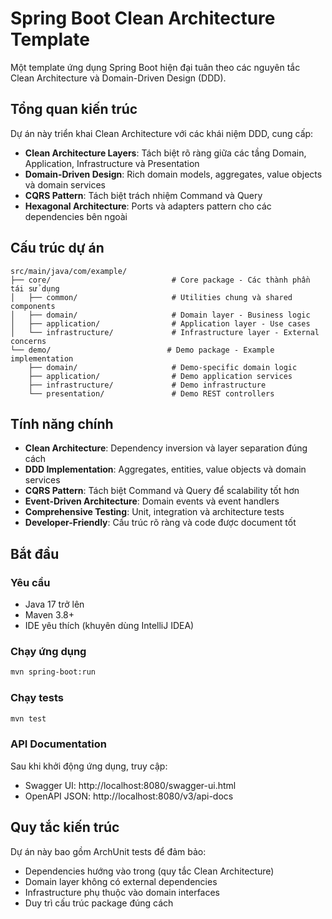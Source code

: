 # Spring Boot Clean Architecture Template

Một template ứng dụng Spring Boot hiện đại tuân theo các nguyên tắc Clean Architecture và Domain-Driven Design (DDD).

## Tổng quan kiến trúc

Dự án này triển khai Clean Architecture với các khái niệm DDD, cung cấp:

- **Clean Architecture Layers**: Tách biệt rõ ràng giữa các tầng Domain, Application, Infrastructure và Presentation
- **Domain-Driven Design**: Rich domain models, aggregates, value objects và domain services
- **CQRS Pattern**: Tách biệt trách nhiệm Command và Query
- **Hexagonal Architecture**: Ports và adapters pattern cho các dependencies bên ngoài

## Cấu trúc dự án

```
src/main/java/com/example/
├── core/                           # Core package - Các thành phần tái sử dụng
│   ├── common/                     # Utilities chung và shared components
│   ├── domain/                     # Domain layer - Business logic
│   ├── application/                # Application layer - Use cases
│   └── infrastructure/             # Infrastructure layer - External concerns
└── demo/                          # Demo package - Example implementation
    ├── domain/                     # Demo-specific domain logic
    ├── application/                # Demo application services
    ├── infrastructure/             # Demo infrastructure
    └── presentation/               # Demo REST controllers
```

## Tính năng chính

- **Clean Architecture**: Dependency inversion và layer separation đúng cách
- **DDD Implementation**: Aggregates, entities, value objects và domain services
- **CQRS Pattern**: Tách biệt Command và Query để scalability tốt hơn
- **Event-Driven Architecture**: Domain events và event handlers
- **Comprehensive Testing**: Unit, integration và architecture tests
- **Developer-Friendly**: Cấu trúc rõ ràng và code được document tốt

## Bắt đầu

### Yêu cầu

- Java 17 trở lên
- Maven 3.8+
- IDE yêu thích (khuyên dùng IntelliJ IDEA)

### Chạy ứng dụng

```bash
mvn spring-boot:run
```

### Chạy tests

```bash
mvn test
```

### API Documentation

Sau khi khởi động ứng dụng, truy cập:
- Swagger UI: http://localhost:8080/swagger-ui.html
- OpenAPI JSON: http://localhost:8080/v3/api-docs

## Quy tắc kiến trúc

Dự án này bao gồm ArchUnit tests để đảm bảo:

- Dependencies hướng vào trong (quy tắc Clean Architecture)
- Domain layer không có external dependencies
- Infrastructure phụ thuộc vào domain interfaces
- Duy trì cấu trúc package đúng cách
